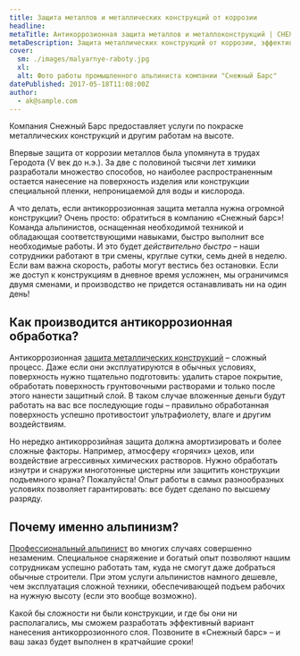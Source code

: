 ```yaml
---
title: Защита металлов и металлических конструкций от коррозии
headline: 
metaTitle: Антикоррозионная защита металлов и металлоконструкций | СНЕЖНЫЙ БАРС
metaDescription: Защита металлических конструкций от коррозии, эффективная антикоррозийная защита металлов ☎+38 (096)555-30-92 от компании "Снежный Барс"
cover:
  sm: ./images/malyarnye-raboty.jpg
  xl: 
  alt: Фото работы промышленного альпиниста компании "Снежный Барс"
datePublished: 2017-05-18T11:08:00Z
author:
  - ak@sample.com
---
```

Компания Снежный Барс предоставляет услуги по покраске металлических конструкций и другим работам на высоте.

Впервые защита от коррозии металлов была упомянута в трудах Геродота (V век до н.э.). За две с половиной тысячи лет химики разработали множество способов, но наиболее распространенным остается нанесение на поверхность изделия или конструкции специальной пленки, непроницаемой для воды и кислорода.

А что делать, если антикоррозионная защита металла нужна огромной конструкции? Очень просто: обратиться в компанию «Снежный барс»! Команда альпинистов, оснащенная необходимой техникой и обладающая соответствующими навыками, быстро выполнит все необходимые работы. И это будет _действительно быстро_ – наши сотрудники работают в три смены, круглые сутки, семь дней в неделю. Если вам важна скорость, работы могут вестись без остановки. Если же доступ к конструкциям в дневное время усложнен, мы ограничимся двумя сменами, и производство не придется останавливать ни на один день!

## Как производится антикоррозионная обработка?

Антикоррозионная [защита металлических конструкций](/ru/services/pokraska-metalla/) – сложный процесс. Даже если они эксплуатируются в обычных условиях, поверхность нужно тщательно подготовить: удалить старое покрытие, обработать поверхность грунтовочными растворами и только после этого нанести защитный слой. В таком случае вложенные деньги будут работать на вас все последующие годы – правильно обработанная поверхность успешно противостоит ультрафиолету, влаге и другим воздействиям.

Но нередко антикоррозийная защита должна амортизировать и более сложные факторы. Например, атмосферу «горячих» цехов, или воздействие агрессивных химических растворов. Нужно обработать изнутри и снаружи многотонные цистерны или защитить конструкции подъемного крана? Пожалуйста! Опыт работы в самых разнообразных условиях позволяет гарантировать: все будет сделано по высшему разряду.

## Почему именно альпинизм?

[Профессиональный альпинист](/ru/) во многих случаях совершенно незаменим. Специальное снаряжение и богатый опыт позволяют нашим сотрудникам успешно работать там, куда не смогут даже добраться обычные строители. При этом услуги альпинистов намного дешевле, чем эксплуатация сложной техники, обеспечивающей подъем рабочих на нужную высоту (если это вообще возможно).

Какой бы сложности ни были конструкции, и где бы они ни располагались, мы сможем разработать эффективный вариант нанесения антикоррозионного слоя. Позвоните в «Снежный барс» – и ваш заказ будет выполнен в кратчайшие сроки!
